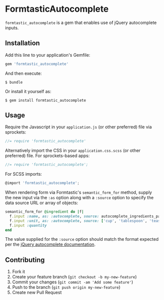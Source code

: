 # FormtasticAutocomplete

`formtastic_autocomplete` is a gem that enables use of jQuery autocomplete inputs.

## Installation

Add this line to your application's Gemfile:

```ruby
gem 'formtastic_autocomplete'
```

And then execute:

    $ bundle

Or install it yourself as:

    $ gem install formtastic_autocomplete

## Usage

Require the Javascript in your `application.js` (or other preferred) file via sprockets:

```javascript
//= require 'formtastic_autocomplete'
```

Alternatively import the CSS in your `application.css.scss` (or other preferred) file.  For
sprockets-based apps:

```javascript
//= require 'formtastic_autocomplete';
```

For SCSS imports:

```javascript
@import 'formtastic_autocomplete';
```

When rendering form via Formtastic's `semantic_form_for` method, supply the new input via the `:as`
option along with a `:source` option to specify the data source URL or array of objects:

```ruby
semantic_form_for @ingredient do |f|
  f.input :name, as: :autocomplete, source: autocomplete_ingredients_path
  f.input :unit, as: :autocomplete, source: ['cup', 'tablespoon', 'teaspoon']
  f.input :quantity
end
```

The value supplied for the `:source` option should match the format expected per the [jQuery
autocomplete documentation](http://api.jqueryui.com/autocomplete/#option-source).

## Contributing

1. Fork it
2. Create your feature branch (`git checkout -b my-new-feature`)
3. Commit your changes (`git commit -am 'Add some feature'`)
4. Push to the branch (`git push origin my-new-feature`)
5. Create new Pull Request

